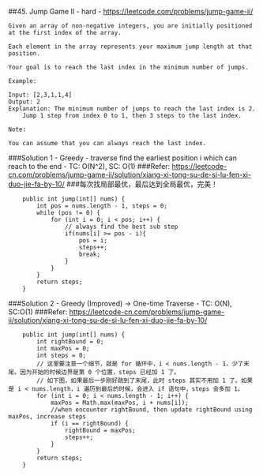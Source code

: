 ##45. Jump Game II - hard - https://leetcode.com/problems/jump-game-ii/
```
Given an array of non-negative integers, you are initially positioned at the first index of the array.

Each element in the array represents your maximum jump length at that position.

Your goal is to reach the last index in the minimum number of jumps.

Example:

Input: [2,3,1,1,4]
Output: 2
Explanation: The minimum number of jumps to reach the last index is 2.
    Jump 1 step from index 0 to 1, then 3 steps to the last index.

Note:

You can assume that you can always reach the last index.
```
###Solution 1 - Greedy - traverse find the earliest position i which can reach to the end - TC: O(N^2), SC: O(1)
###Refer: https://leetcode-cn.com/problems/jump-game-ii/solution/xiang-xi-tong-su-de-si-lu-fen-xi-duo-jie-fa-by-10/
###每次找局部最优，最后达到全局最优，完美！
```
    public int jump(int[] nums) {
        int pos = nums.length - 1, steps = 0;
        while (pos != 0) {
            for (int i = 0; i < pos; i++) {
                // always find the best sub step
                if(nums[i] >= pos - i){
                    pos = i;
                    steps++;
                    break;
                }
            }
        }
        return steps;
    }
```
###Solution 2 - Greedy (Improved) -> One-time Traverse - TC: O(N), SC:O(1)
###Refer: https://leetcode-cn.com/problems/jump-game-ii/solution/xiang-xi-tong-su-de-si-lu-fen-xi-duo-jie-fa-by-10/
```
    public int jump(int[] nums) {
        int rightBound = 0;
        int maxPos = 0;
        int steps = 0;
        // 这里要注意一个细节，就是 for 循环中，i < nums.length - 1，少了末尾。因为开始的时候边界是第 0 个位置，steps 已经加 1 了。
        // 如下图，如果最后一步刚好跳到了末尾，此时 steps 其实不用加 1 了。如果是 i < nums.length，i 遍历到最后的时候，会进入 if 语句中，steps 会多加 1。
        for (int i = 0; i < nums.length - 1; i++) {
            maxPos = Math.max(maxPos, i + nums[i]);
            //when encounter rightBound, then update rightBound using maxPos, increase steps
            if (i == rightBound) {
                rightBound = maxPos;
                steps++;
            }
        }
        return steps;
    }
```